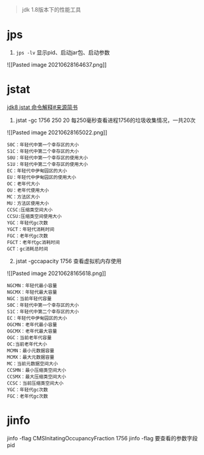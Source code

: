 
> jdk 1.8版本下的性能工具
# jps
1. `jps -lv` 显示pid、启动jar包、启动参数

![[Pasted image 20210628164637.png]]


# jstat

[jdk8 jstat 命令解释#来源简书](https://www.jianshu.com/p/6232d8bd051d)

1. jstat -gc 1756 250 20 每250毫秒查看进程1756的垃圾收集情况，一共20次

![[Pasted image 20210628165022.png]]

```undefined
S0C：年轻代中第一个幸存区的大小
S1C：年轻代中第二个幸存区的大小
S0U：年轻代中第一个幸存区的使用大小
S1U：年轻代中第二个幸存区的使用大小
EC：年轻代中伊甸园区的大小
EU：年轻代中伊甸园区的使用大小
OC：老年代大小
OU：老年代使用大小
MC：方法区大小
MU：方法区使用大小
CCSC:压缩类空间大小
CCSU:压缩类空间使用大小
YGC：年轻代gc次数
YGCT：年轻代消耗时间
FGC：老年代gc次数
FGCT：老年代gc消耗时间
GCT：gc消耗总时间
```

2. jstat -gccapacity 1756 查看虚拟机内存使用

![[Pasted image 20210628165618.png]]

```undefined
NGCMN：年轻代最小容量
NGCMX：年轻代最大容量
NGC：当前年轻代容量
S0C：年轻代中第一个幸存区的大小
S1C：年轻代中第二个幸存区的大小
EC：年轻代中伊甸园区的大小
OGCMN：老年代最小容量
OGCMX：老年代最大容量
OGC：当前老年代容量
OC:当前老年代大小
MCMN：最小元数据容量
MCMX：最大元数据容量
MC：当前元数据空间大小
CCSMN：最小压缩类空间大小
CCSMX：最大压缩类空间大小
CCSC：当前压缩类空间大小
YGC：年轻代gc次数
FGC：老年代gc次数
```

# jinfo
 jinfo -flag CMSInitatingOccupancyFraction 1756
 jinfo -flag 要查看的参数字段 pid